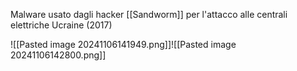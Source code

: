 Malware usato dagli hacker [[Sandworm]] per l'attacco alle centrali elettriche Ucraine (2017)

![[Pasted image 20241106141949.png]]![[Pasted image 20241106142800.png]]